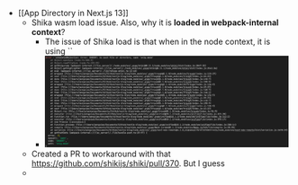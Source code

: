 - [[App Directory in Next.js 13]]
	- Shika wasm load issue. Also, why it is **loaded in webpack-internal context**?
		- The issue of Shika load is that when in the node context, it is using ``
		- ![image.png](../assets/image_1666923215992_0.png)
	- Created a PR to workaround with that https://github.com/shikijs/shiki/pull/370. But I guess
	-